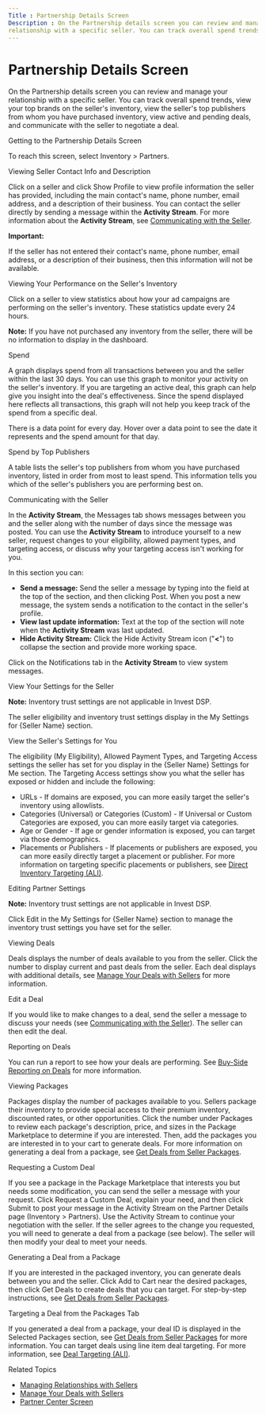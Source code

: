 ```yaml
---
Title : Partnership Details Screen
Description : On the Partnership details screen you can review and manage your
relationship with a specific seller. You can track overall spend trends,
---
```



# Partnership Details Screen



On the Partnership details screen you can review and manage your
relationship with a specific seller. You can track overall spend trends,
view your top brands on the seller's inventory, view the seller's top
publishers from whom you have purchased inventory, view active and
pending deals, and communicate with the seller to negotiate a deal.

Getting to the Partnership Details Screen

To reach this screen, select
Inventory
 \>  Partners.

Viewing Seller Contact Info and Description

Click on a seller and click Show
Profile to view profile information the seller has provided,
including the main contact's name, phone number, email address, and a
description of their business. You can contact the seller directly by
sending a message within the **Activity Stream**. For more information
about the **Activity Stream**, see <a
href="partnership-details-screen-buyer-view.md#ID-00000c3a__ID-00000c8c"
class="xref">Communicating with the Seller</a>.



<b>Important:</b>

If the seller has not entered their contact's name, phone number, email
address, or a description of their business, then this information will
not be available.



Viewing Your Performance on the Seller's Inventory

Click on a seller to view statistics about how your ad campaigns are
performing on the seller's inventory. These statistics update every 24
hours.



<b>Note:</b> If you have not purchased any
inventory from the seller, there will be no information to display in
the dashboard.



Spend

A graph displays spend from all transactions between you and the seller
within the last 30 days. You can use this graph to monitor your activity
on the seller's inventory. If you are targeting an active deal, this
graph can help give you insight into the deal's effectiveness. Since the
spend displayed here reflects all transactions, this graph will not help
you keep track of the spend from a specific deal.

There is a data point for every day. Hover over a data point to see the
date it represents and the spend amount for that day.

Spend by Top Publishers

A table lists the seller's top publishers from whom you have purchased
inventory, listed in order from most to least spend. This information
tells you which of the seller's publishers you are performing best on.

Communicating with the Seller

In the **Activity Stream**, the
Messages tab shows messages between
you and the seller along with the number of days since the message was
posted. You can use the **Activity Stream** to introduce yourself to a
new seller, request changes to your eligibility, allowed payment types,
and targeting access, or discuss why your targeting access isn't working
for you.

In this section you can:

- **Send a message:** Send the seller a message by typing into the field
  at the top of the section, and then clicking
  Post. When you post a new message,
  the system sends a notification to the contact in the seller's
  profile.
- **View last update information:** Text at the top of the section will
  note when the **Activity Stream** was last updated.
- **Hide Activity Stream:** Click the Hide Activity Stream icon
  ("**\<**") to collapse the section and provide more working space.

Click on the Notifications tab in the
**Activity Stream** to view system messages.

View Your Settings for the Seller



<b>Note:</b> Inventory trust settings are not
applicable in Invest DSP.



The seller eligibility and inventory trust settings display in the
My Settings for {Seller Name} section.

View the Seller's Settings for You

The eligibility (My Eligibility),
Allowed Payment Types, and
Targeting Access settings the seller
has set for you display in the {Seller Name}
Settings for Me section. The Targeting
Access settings show you what the seller has exposed or hidden
and include the following:

- URLs - If domains are exposed, you
  can more easily target the seller's inventory using allowlists.
- Categories (Universal) or
  Categories (Custom) - If Universal
  or Custom Categories are exposed, you can more easily target via
  categories.
- Age or Gender - If age or gender
  information is exposed, you can target via those demographics.
- Placements or Publishers - If
  placements or publishers are exposed, you can more easily directly
  target a placement or publisher. For more information on targeting
  specific placements or publishers, see
  <a href="direct-inventory-targeting-ali.md" class="xref">Direct
  Inventory Targeting (ALI)</a>.

Editing Partner Settings



<b>Note:</b> Inventory trust settings are not
applicable in Invest DSP.



Click Edit in the
My Settings for {Seller Name} section
to manage the inventory trust settings you have set for the seller.

Viewing Deals

Deals displays the number of deals
available to you from the seller. Click the number to display current
and past deals from the seller. Each deal displays with additional
details, see
<a href="manage-your-deals-with-sellers.md" class="xref">Manage Your
Deals with Sellers</a> for more information.

Edit a Deal

If you would like to make changes to a deal, send the seller a message
to discuss your needs (see <a
href="partnership-details-screen-buyer-view.md#ID-00000c3a__ID-00000c8c"
class="xref">Communicating with the Seller</a>). The seller can then
edit the deal.

Reporting on Deals

You can run a report to see how your deals are performing. See
<a href="buy-side-reporting-on-deals.md" class="xref">Buy-Side
Reporting on Deals</a> for more information.

Viewing Packages

Packages display the number of
packages available to you. Sellers package their inventory to provide
special access to their premium inventory, discounted rates, or other
opportunities. Click the number under
Packages to review each package's
description, price, and sizes in the Package
Marketplace to determine if you are interested. Then, add the
packages you are interested in to your cart to generate deals. For more
information on generating a deal from a package, see
<a href="get-deals-from-seller-packages.md" class="xref">Get Deals
from Seller Packages</a>.

Requesting a Custom Deal

If you see a package in the Package
Marketplace that interests you but needs some modification, you
can send the seller a message with your request. Click
Request a Custom Deal, explain your
need, and then click Submit to post
your message in the Activity Stream on
the Partner Details page
(Inventory
\> Partners). Use the
Activity Stream to continue your
negotiation with the seller. If the seller agrees to the change you
requested, you will need to generate a deal from a package (see below).
The seller will then modify your deal to meet your needs.

Generating a Deal from a Package

If you are interested in the packaged inventory, you can generate deals
between you and the seller. Click Add to
Cart near the desired packages, then click
Get Deals to create deals that you can
target. For step-by-step instructions, see
<a href="get-deals-from-seller-packages.md" class="xref">Get Deals
from Seller Packages</a>.

Targeting a Deal from the Packages Tab

If you generated a deal from a package, your deal ID is displayed in the
Selected Packages section, see
<a href="get-deals-from-seller-packages.md" class="xref">Get Deals
from Seller Packages</a> for more information. You can
target deals using line item deal targeting. For more information, see
<a href="deal-targeting-ali.md" class="xref">Deal Targeting (ALI)</a>.

Related Topics

- <a href="managing-relationships-with-sellers.md" class="xref">Managing
  Relationships with Sellers</a>
- <a href="manage-your-deals-with-sellers.md" class="xref">Manage Your
  Deals with Sellers</a>
- <a href="partner-center-screen-buyer-view.md" class="xref">Partner
  Center Screen</a>




